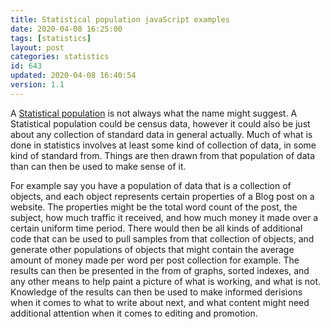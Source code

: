 ```yaml
---
title: Statistical population javaScript examples
date: 2020-04-08 16:25:00
tags: [statistics]
layout: post
categories: statistics
id: 643
updated: 2020-04-08 16:40:54
version: 1.1
---
```


A [Statistical population](https://en.wikipedia.org/wiki/Statistical_population) is not always what the name might suggest. A Statistical population could be census data, however it could also be just about any collection of standard data in general actually. Much of what is done in statistics involves at least some kind of collection of data, in some kind of standard from. Things are then drawn from that population of data than can then be used to make sense of it.

For example say you have a population of data that is a collection of objects, and each object represents certain properties of a Blog post on a website. The properties might be the total word count of the post, the subject, how much traffic it received, and how much money it made over a certain uniform time period. There would then be all kinds of additional code that can be used to pull samples from that collection of objects, and generate other populations of objects that might contain the average amount of money made per word per post collection for example. The results can then be presented in the from of graphs, sorted indexes, and any other means to help paint a picture of what is working, and what is not. Knowledge of the results can then be used to make informed derisions when it comes to what to write about next, and what content might need additional attention when  it comes to editing and promotion.

<!-- more -->

